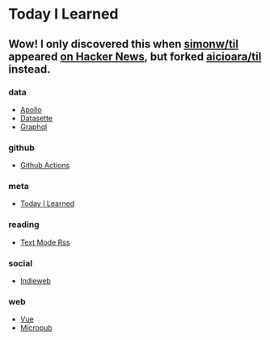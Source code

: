 
# Today I Learned

Wow! I only discovered this when [simonw/til](https://github.com/simonw/til)
appeared [on Hacker News](https://news.ycombinator.com/item?id=22920437), but
forked [aicioara/til](https://github.com/aicioara/til/) instead.
---

### data

- [Apollo](data/apollo.md)
- [Datasette](data/datasette.md)
- [Graphql](data/graphql.md)

### github

- [Github Actions](github/github-actions.md)

### meta

- [Today I Learned](meta/today-i-learned.md)

### reading

- [Text Mode Rss](reading/text-mode-rss.md)

### social

- [Indieweb](social/indieweb.md)

### web

- [Vue](web/vue.md)
- [Micropub](web/micropub.md)

